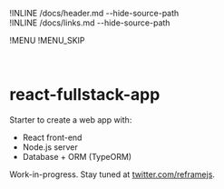 !INLINE /docs/header.md --hide-source-path
<br/>
!INLINE /docs/links.md --hide-source-path

!MENU
!MENU_SKIP

<br/>

# react-fullstack-app

Starter to create a web app with:
 - React front-end
 - Node.js server
 - Database + ORM (TypeORM)

Work-in-progress. Stay tuned at [twitter.com/reframejs](https://twitter.com/reframejs).
